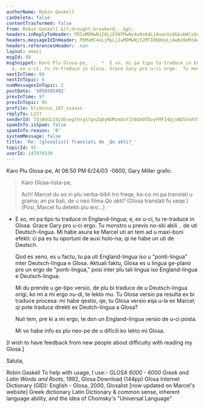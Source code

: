```yaml
---
authorName: Robin Gaskell
canDelete: false
contentTrasformed: false
from: Robin Gaskell &lt;drought-breaker@...&gt;
headers.inReplyToHeader: PDIwMDMwNjI0LjE5NTMwNy4xNzA4LjAuanVzdGkubWlsbGVyQGp1bm8uY29tPg==
headers.messageIdInHeader: PDMuMC4xLjMyLjIwMDMwNjI2MTI0NDUyLjAwNzBmMzAwQHBhY2lmaWMubmV0LmF1Pg==
headers.referencesHeader: .nan
layout: email
msgId: 98
msgSnippet: Karo Plu Glosa-pe, ... *  E so, mi pa tipo tu traduce in England-lingua;
  e, ex u-ci, tu re-traduce in Glosa. Grace Gary pro u-ci ergo.  Tu monstro u previo
nextInTime: 99
nextInTopic: 0
numMessagesInTopic: 2
postDate: '1056595492'
prevInTime: 97
prevInTopic: 95
profile: bliminus_107_ssaass
replyTo: LIST
senderId: IQjWUULC0iUEvegt9rg17pnZqOyNUMzmbsY1V8GmOfDvyFMF14QjoND5tmXYLM_h5SHu0dUZK2rYp-xj7jGgVA3lWzYnNVi1Xe0-KkOoskolsx0zRg
spamInfo.isSpam: false
spamInfo.reason: '0'
systemMessage: false
title: 'Re: [glosalist] Translati de _Qo akti?_'
topicId: 95
userId: 147970330
---
```


Karo Plu Glosa-pe,
At 06:50 PM 6/24/03 -0600, Gary Miller grafo:
>Karo Glosa-lista-pe,
>
>Ach!  Marcel du es in plu verba-bibli tro freqe, ka-co mi pa translati u
>grama; an pa bali, de u neo filma _Qo akti?_  (Glosa translati fu seqe.) 
>(Posi, Marcel fu detekti plu ero...)
>
*  E so, mi pa tipo tu traduce in England-lingua; e, ex u-ci, tu re-traduce
in Glosa.
   Grace Gary pro u-ci ergo.  Tu monstro u previo no-ski abili .. de uti
Deutsch-lingua.  Mi habe asura ke Marcel uti an tem ad u maxi-boni efekti:
ci pa es tu oportuni de auxi holo-na; qi ne habe un uti de Deutsch.

   Qod es xeno, es u factu, tu pa uti England-lingua iso u "ponti-lingua"
inter Deutsch-lingua e Glosa.  Aktuali faktu, Glosa es u lingua ge-plano
pro un ergo de "ponti-lingua," posi inter plu tali lingua iso
England-lingua e Deutsch-lingua.

   Mi du prende u ge-tipo versio, de plu bi traduce de u Deutsch-lingua
origi, ko mi a mi ergo nu-di, te lekto mu.
   Tu Glosa versio pa resulta ex bi traduce procesa: mi habe qestio, qe, tu
Glosa versio eqa u-la ex Marcel; qi pote traduce direkti ex Deutch-lingua a
Glosa?

   Nuli tem, pre ki a mi ergo, te don un England-lingua versio de u-ci posta.

   Mi vo habe info ex plu neo-pe de u dificili ko lekto mi Glosa.

  [I wish to have feedback from new people about difficulty with reading my
Glosa.]

Saluta,

Robin Gaskell
  To help with usage, I use:-
     _GLOSA 6000 - 6000 Greek and Latin Words and Roots_, 1992, Glosa
     Download (144pp) Glosa Internet Dictionary (GID): English - Glosa, 
         2000, Glosalist [now updated on Marcel's website]
     Greek dictionary
     Latin Dictionary 
     & common sense, inherent language ability, and the idea of Chomsky's
         "Universal Language" 


